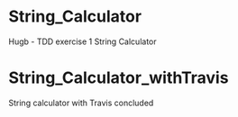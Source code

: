 # String_Calculator
Hugb - TDD exercise 1 String Calculator

# String_Calculator_withTravis
String calculator with Travis concluded
